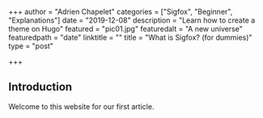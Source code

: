 +++
author = "Adrien Chapelet"
categories = ["Sigfox", "Beginner", "Explanations"]
date = "2019-12-08"
description = "Learn how to create a theme on Hugo"
featured = "pic01.jpg"
featuredalt = "A new universe"
featuredpath = "date"
linktitle = ""
title = "What is Sigfox? (for dummies)"
type = "post"

+++

## Introduction

Welcome to this website for our first article.
